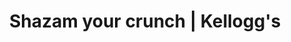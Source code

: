 ---
layout: post
title:  "Shazam your crunch | Kellogg's"
category: post
type: headline
siteurl: https://twitter.com/hashtag/CrunchyNutShazam
image: assets/img/crunchynut.jpg
skills: 'An engaging web app, built in React, that used the WebAudio (microphone), getUserMedia (webcam), and Canvas API.'
---